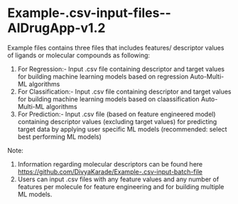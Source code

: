 # Example-.csv-input-files--AIDrugApp-v1.2

Example files contains three files that includes features/ descriptor values of ligands or molecular compounds as following:
1. For Regression:- Input .csv file containing descriptor and target values for building machine learning models based on regression Auto-Multi-ML algorithms
2. For Classification:- Input .csv file containing descriptor and target values for building machine learning models based on claassification Auto-Multi-ML algorithms
3. For Prediction:- Input .csv file (based on feature engineered model) containing descriptor values (excluding target values) for predicting target data by applying user specific ML models (recommended: select best performing ML models)

Note: 
1. Information regarding molecular descriptors can be found here https://github.com/DivyaKarade/Example-.csv-input-batch-file 
2. Users can input .csv files with any feature values and any number of features per molecule for feature engineering and for building multiple ML models.
